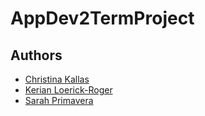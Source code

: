 # AppDev2TermProject

## Authors
- [Christina Kallas](https://github.com/ChristinaKs)
- [Kerian Loerick-Roger](https://github.com/kerian15)
- [Sarah Primavera](https://github.com/sarahprimavera)
